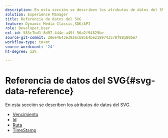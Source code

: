 ```yaml
---
description: En esta sección se describen los atributos de datos del SVG.
solution: Experience Manager
title: Referencia de datos del SVG
feature: Dynamic Media Classic,SDK/API
role: Developer,User
exl-id: 583c7bd1-8d97-444e-a49f-56a2f94829be
source-git-commit: 206e4643e3926cb85b4be2189743578f88180be7
workflow-type: tm+mt
source-wordcount: '24'
ht-degree: 12%

---
```


# Referencia de datos del SVG{#svg-data-reference}

En esta sección se describen los atributos de datos del SVG.

* [Vencimiento](r-expiration-svg.md)
* [Id](r-id-svg.md)
* [Ruta](r-path-svg.md)
* [TimeStamp](r-timestamp-svg.md)
